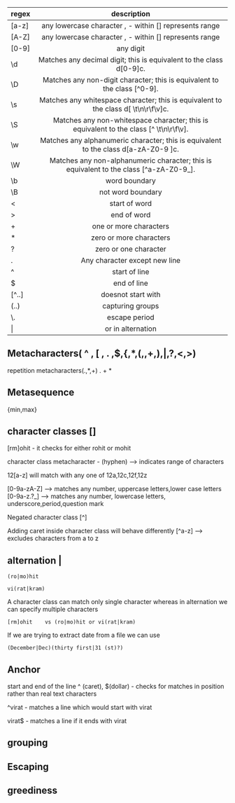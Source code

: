 
| regex     |  description        |
| ------------- |:-------------:|
| [a-z] | any lowercase character , - within  [] represents range  |
| [A-Z] | any lowercase character  , - within  [] represents range |
| [0-9] | any digit  |
|\d | Matches any decimal digit; this is equivalent to the class d[0-9]c. |
|\D | Matches any non-digit character; this is equivalent to the class [^0-9]. |
|\s | Matches any whitespace character; this is equivalent to the class d[ \t\n\r\f\v]c. |
|\S | Matches any non-whitespace character; this is equivalent to the class [^ \t\n\r\f\v]. |
|\w | Matches any alphanumeric character; this is equivalent to the class d[a-zA-Z0-9 ]c. |
|\W | Matches any non-alphanumeric character; this is equivalent to the class [^a-zA-Z0-9_]. |
|\b| word boundary |
|\B| not word boundary |
| \< | start of word |
| \> | end of word |
| + | one or more characters |
| * | zero or more characters |
| ? | zero or one character |
| . | Any character except new line  |
| ^  | start of line  |
| $ | end of line  |
| [^..]  | doesnot start with   |
| (..) | capturing groups |
| \\. | escape period |
| \| | or in alternation |

Metacharacters( ^ , [  , . ,$,{,*,(,\,+,),|,?,<,>)
---

repetition metacharacters(.,*,+)
.
+
*

Metasequence
---
{min,max}


character classes []
---
[rm]ohit - it checks for either rohit or mohit

character class metacharacter - (hyphen) --> indicates range of characters

12[a-z] will match with any one of 12a,12c,12f,12z

[0-9a-zA-Z] --> matches any number, uppercase letters,lower case letters  
[0-9a-z.?_] --> matches any number, lowercase letters, underscore,period,question mark

Negated character class [^]

Adding caret inside character class will behave differently
[^a-z] --> excludes characters from a to z


alternation |
---

```(ro|mo)hit```

```vi(rat|kram)```

A character class can match only single character whereas in alternation we can specify multiple characters  

```[rm]ohit    vs (ro|mo)hit or vi(rat|kram)```


If we are trying to extract date from a file we can use   

```(December|Dec)(thirty first|31 (st)?)```
 
Anchor
---
start and end of the line
^ (caret), $(dollar) - checks for matches in position rather than real text characters

^virat - matches a line which would start with virat

virat$ - matches  a line if it ends with virat


grouping
---

Escaping
---
 
 
greediness
---


